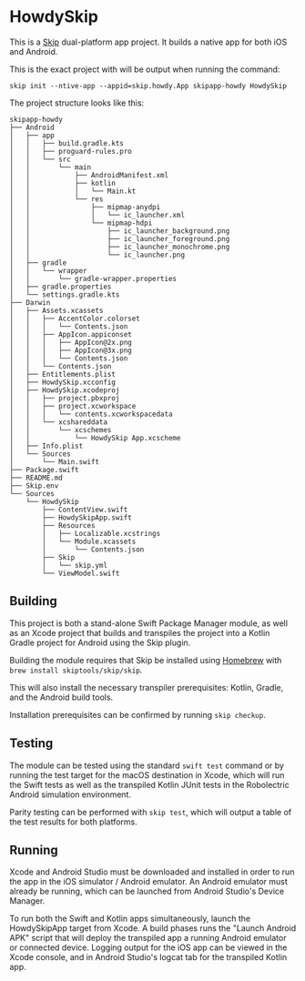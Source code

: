 # HowdySkip

This is a [Skip](https://skip.tools) dual-platform app project.
It builds a native app for both iOS and Android.

This is the exact project with will be output when running the command:

```
skip init --ntive-app --appid=skip.howdy.App skipapp-howdy HowdySkip
```

The project structure looks like this:

```
skipapp-howdy
├── Android
│   ├── app
│   │   ├── build.gradle.kts
│   │   ├── proguard-rules.pro
│   │   └── src
│   │       └── main
│   │           ├── AndroidManifest.xml
│   │           ├── kotlin
│   │           │   └── Main.kt
│   │           └── res
│   │               ├── mipmap-anydpi
│   │               │   └── ic_launcher.xml
│   │               └── mipmap-hdpi
│   │                   ├── ic_launcher_background.png
│   │                   ├── ic_launcher_foreground.png
│   │                   ├── ic_launcher_monochrome.png
│   │                   └── ic_launcher.png
│   ├── gradle
│   │   └── wrapper
│   │       └── gradle-wrapper.properties
│   ├── gradle.properties
│   └── settings.gradle.kts
├── Darwin
│   ├── Assets.xcassets
│   │   ├── AccentColor.colorset
│   │   │   └── Contents.json
│   │   ├── AppIcon.appiconset
│   │   │   ├── AppIcon@2x.png
│   │   │   ├── AppIcon@3x.png
│   │   │   └── Contents.json
│   │   └── Contents.json
│   ├── Entitlements.plist
│   ├── HowdySkip.xcconfig
│   ├── HowdySkip.xcodeproj
│   │   ├── project.pbxproj
│   │   ├── project.xcworkspace
│   │   │   └── contents.xcworkspacedata
│   │   └── xcshareddata
│   │       └── xcschemes
│   │           └── HowdySkip App.xcscheme
│   ├── Info.plist
│   └── Sources
│       └── Main.swift
├── Package.swift
├── README.md
├── Skip.env
└── Sources
    └── HowdySkip
        ├── ContentView.swift
        ├── HowdySkipApp.swift
        ├── Resources
        │   ├── Localizable.xcstrings
        │   └── Module.xcassets
        │       └── Contents.json
        ├── Skip
        │   └── skip.yml
        └── ViewModel.swift
```


## Building

This project is both a stand-alone Swift Package Manager module,
as well as an Xcode project that builds and transpiles the project
into a Kotlin Gradle project for Android using the Skip plugin.

Building the module requires that Skip be installed using
[Homebrew](https://brew.sh) with `brew install skiptools/skip/skip`.

This will also install the necessary transpiler prerequisites:
Kotlin, Gradle, and the Android build tools.

Installation prerequisites can be confirmed by running `skip checkup`.

## Testing

The module can be tested using the standard `swift test` command
or by running the test target for the macOS destination in Xcode,
which will run the Swift tests as well as the transpiled
Kotlin JUnit tests in the Robolectric Android simulation environment.

Parity testing can be performed with `skip test`,
which will output a table of the test results for both platforms.

## Running

Xcode and Android Studio must be downloaded and installed in order to
run the app in the iOS simulator / Android emulator.
An Android emulator must already be running, which can be launched from
Android Studio's Device Manager.

To run both the Swift and Kotlin apps simultaneously,
launch the HowdySkipApp target from Xcode.
A build phases runs the "Launch Android APK" script that
will deploy the transpiled app a running Android emulator or connected device.
Logging output for the iOS app can be viewed in the Xcode console, and in
Android Studio's logcat tab for the transpiled Kotlin app.
